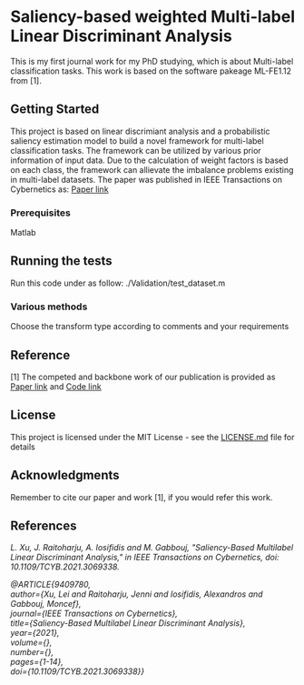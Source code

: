# Saliency-based weighted Multi-label Linear Discriminant Analysis

This is my first journal work for my PhD studying, which is about Multi-label classification tasks. This work is based on the software pakeage ML-FE1.12 from [1]. 

## Getting Started
This project is based on linear discrimiant analysis and a probabilistic saliency estimation model to build a novel framework for multi-label classification tasks. The framework can be utilized by various prior information of input data. Due to the calculation of weight factors is based on each class, the framework can allievate the imbalance problems existing in multi-label datasets. 
The paper was published in IEEE Transactions on Cybernetics as: [Paper link](https://ieeexplore.ieee.org/abstract/document/9409780)


### Prerequisites
Matlab

## Running the tests
Run this code under as follow:
./Validation/test_dataset.m


### Various methods
Choose the transform type according to comments and your requirements


## Reference
[1] The competed and backbone work of our publication is provided as [Paper link](https://www.sciencedirect.com/science/article/abs/pii/S0925231217308159) and
[Code link](http://ceai.njnu.edu.cn/Lab/LABIC/LABIC_Software.html)

## License

This project is licensed under the MIT License - see the [LICENSE.md](LICENSE.md) file for details

## Acknowledgments

Remember to cite our paper and work [1], if you would refer this work.

## References
<cite>L. Xu, J. Raitoharju, A. Iosifidis and M. Gabbouj, "Saliency-Based Multilabel Linear Discriminant Analysis," in IEEE Transactions on Cybernetics, doi: 10.1109/TCYB.2021.3069338.</cite>

<cite>@ARTICLE{9409780,<br>
  author={Xu, Lei and Raitoharju, Jenni and Iosifidis, Alexandros and Gabbouj, Moncef},<br>
  journal={IEEE Transactions on Cybernetics}, <br>
  title={Saliency-Based Multilabel Linear Discriminant Analysis}, <br>
  year={2021},<br>
  volume={},<br>
  number={},<br>
  pages={1-14},<br>
  doi={10.1109/TCYB.2021.3069338}}</cite>
